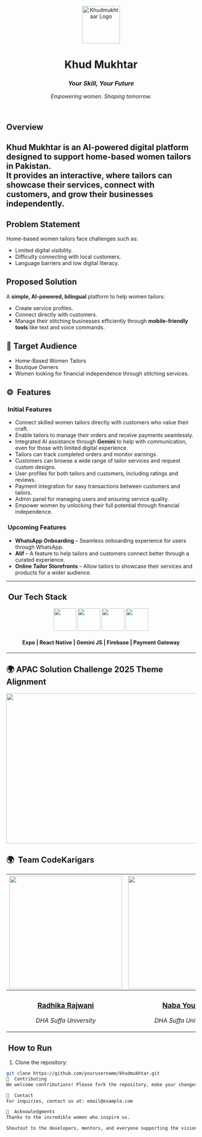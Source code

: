 <br>
<div align="center">
    <img width="100px" src="https://i.postimg.cc/9MRTJr5C/khud-mukhtar-logo.png" alt="Khudmukhtaar Logo"/>
    <h1><b>Khud Mukhtar</b></h1>
    <h3><i>Your Skill, Your Future</i></h3>
    <p><i>Empowering women. Shaping tomorrow.</i></p>
</div>
<br>

## Overview
**Khud Mukhtar** is an AI-powered digital platform designed to support home-based women tailors in Pakistan.  
It provides an **interactive,** where tailors can showcase their services, connect with customers, and grow their businesses independently.  
---
##  Problem Statement
Home-based women tailors face challenges such as:
- Limited digital visibility.
- Difficulty connecting with local customers.
- Language barriers and low digital literacy.

##  Proposed Solution
A **simple, AI-powered, bilingual** platform to help women tailors:
- Create service profiles.
- Connect directly with customers.
- Manage their stitching businesses efficiently through **mobile-friendly tools** like text and  voice commands.
## 👥 Target Audience
- Home-Based Women Tailors
- Boutique Owners
- Women looking for financial independence through stitching services.
## ⚙️ &nbsp;Features

### &nbsp;Initial Features
- Connect skilled women tailors directly with customers who value their craft.
- Enable tailors to manage their orders and receive payments seamlessly.
- Integrated AI assistance through **Gemini** to help with communication, even for those with limited digital experience.
- Tailors can track completed orders and monitor earnings.
- Customers can browse a wide range of tailor services and request custom designs.
- User profiles for both tailors and customers, including ratings and reviews.
- Payment integration for easy transactions between customers and tailors.
- Admin panel for managing users and ensuring service quality.
- Empower women by unlocking their full potential through financial independence.

### &nbsp;Upcoming Features
- **WhatsApp Onboarding** – Seamless onboarding experience for users through WhatsApp.
- **Alif** – A feature to help tailors and customers connect better through a curated experience.
- **Online Tailor Storefronts** – Allow tailors to showcase their services and products for a wider audience.

---

##  &nbsp;Our Tech Stack

<div align="center">
  <img src="https://i.imgur.com/enOjW5j.png" height="60"/>
  <img src="https://i.imgur.com/UoCnNxt.png" height="60"/>
  <img src="https://i.imgur.com/3tKryg2.png" height="60"/>
  <img src="https://i.imgur.com/dE6P2Ki.png" height="60"/>
</div>

<div align="center">
  <h4>Expo | React Native | Gemini JS | Firebase | Payment Gateway</h4>
</div>

---

## 🌍 APAC Solution Challenge 2025 Theme Alignment
<img src="https://i.imgur.com/gLdidrQ.png" width="1000" height="400"/>

## 🌍 &nbsp;Team CodeKarigars

| <a href="https://github.com/radhika-rajwani"><img width="300px" src="https://i.postimg.cc/yxDZW2dn/radhika-rajwani.png" alt=""/></a> | <a href="https://github.com/nabayousuf27"><img width="300px" src="https://i.postimg.cc/YqTvD4sn/naba-yousuf.png" alt=""/></a> | <a href="https://github.com/sualehajunaid8"><img width="300px" src="https://i.postimg.cc/vZ9cJYRQ/sualeha-junaid.png" alt=""/></a> | <a href="https://github.com/MahnoorAhmed-Dev"><img width="300px" src="https://i.postimg.cc/g0WndCd3/mahnoor-ahmed.png" alt=""/></a> |
| ---------------------------------------------------------------------------------------------------------------------------------------------------------------------------------------------------------------------------------- | ----------------------------------------------------------------------------------------------------------------------------------------------------------------------------------------------------------------------------------- | -------------------------------------------------------------------------------------------------------------------------------------------------------------------------------------------------------------------------- | ----------------------------------------------------------------------------------------------------------------------------------------------------------------------------------------------------------------------------- |
| <div align="center"><h3><b><a href="https://github.com/radhika-rajwani">Radhika Rajwani</a></b></h3><p><i>DHA Suffa University</i></p></div>                                                                               | <div align="center"><h3><b><a href="https://github.com/nabayousuf27">Naba Yousuf</a></b></h3></a><p><i>DHA Suffa University</i></p></div>                                                                          | <div align="center"><h3><b><a href="https://github.com/sualehajunaid8">Sualeha Junaid</a></b></h3></a><p><i>DHA Suffa University</i></p></div></a>                                                               | <div align="center"><h3><b><a href="https://github.com/MahnoorAhmed-Dev">Mahnoor Ahmed</a></b></h3></a><p><i>DHA Suffa University</i></p></div>

##  &nbsp;How to Run

1. Clone the repository:  
```bash
git clone https://github.com/yourusername/khudmukhtar.git
🤝  Contributing
We welcome contributions! Please fork the repository, make your changes, and submit a pull request. 🌟

📩  Contact
For inquiries, contact us at: email@example.com

🙌  Acknowledgments
Thanks to the incredible women who inspire us.

Shoutout to the developers, mentors, and everyone supporting the vision of Khud Mukhtar.
